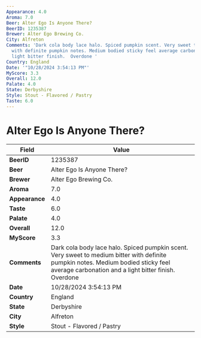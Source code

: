 ```yaml
---
Appearance: 4.0
Aroma: 7.0
Beer: Alter Ego Is Anyone There?
BeerID: 1235387
Brewer: Alter Ego Brewing Co.
City: Alfreton
Comments: 'Dark cola body lace halo. Spiced pumpkin scent. Very sweet to medium bitter
  with definite pumpkin notes. Medium bodied sticky feel average carbonation and a
  light bitter finish.  Overdone '
Country: England
Date: '"10/28/2024 3:54:13 PM"'
MyScore: 3.3
Overall: 12.0
Palate: 4.0
State: Derbyshire
Style: Stout - Flavored / Pastry
Taste: 6.0
---
```


# Alter Ego Is Anyone There?

| Field         | Value |
|---------------|-------|
| **BeerID** | 1235387 |
| **Beer** | Alter Ego Is Anyone There? |
| **Brewer** | Alter Ego Brewing Co. |
| **Aroma** | 7.0 |
| **Appearance** | 4.0 |
| **Taste** | 6.0 |
| **Palate** | 4.0 |
| **Overall** | 12.0 |
| **MyScore** | 3.3 |
| **Comments** | Dark cola body lace halo. Spiced pumpkin scent. Very sweet to medium bitter with definite pumpkin notes. Medium bodied sticky feel average carbonation and a light bitter finish.  Overdone  |
| **Date** | 10/28/2024 3:54:13 PM |
| **Country** | England |
| **State** | Derbyshire |
| **City** | Alfreton |
| **Style** | Stout - Flavored / Pastry |
